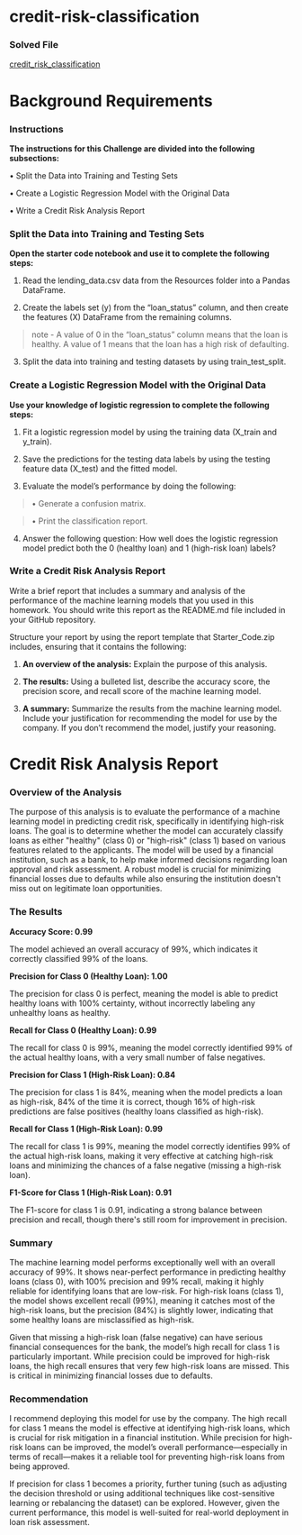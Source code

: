 # credit-risk-classification

### Solved File

[credit_risk_classification](https://github.com/BryanCarney/credit-risk-classification/blob/main/credit_risk_classification.ipynb)

# Background Requirements

### Instructions

**The instructions for this Challenge are divided into the following subsections:**

• Split the Data into Training and Testing Sets

• Create a Logistic Regression Model with the Original Data

• Write a Credit Risk Analysis Report

### Split the Data into Training and Testing Sets

**Open the starter code notebook and use it to complete the following steps:**

1. Read the lending_data.csv data from the Resources folder into a Pandas DataFrame.

2. Create the labels set (y) from the “loan_status” column, and then create the features (X) DataFrame from the remaining columns.

> note - A value of 0 in the “loan_status” column means that the loan is healthy. A value of 1 means that the loan has a high risk of defaulting.

3. Split the data into training and testing datasets by using train_test_split.

### Create a Logistic Regression Model with the Original Data

**Use your knowledge of logistic regression to complete the following steps:**

1. Fit a logistic regression model by using the training data (X_train and y_train).

2. Save the predictions for the testing data labels by using the testing feature data (X_test) and the fitted model.

3. Evaluate the model’s performance by doing the following:

> • Generate a confusion matrix.

> • Print the classification report.

4. Answer the following question: How well does the logistic regression model predict both the 0 (healthy loan) and 1 (high-risk loan) labels?

### Write a Credit Risk Analysis Report

Write a brief report that includes a summary and analysis of the performance of the machine learning models that you used in this homework. You should write this report as the README.md file included in your GitHub repository.

Structure your report by using the report template that Starter_Code.zip includes, ensuring that it contains the following:

1. **An overview of the analysis:** Explain the purpose of this analysis.

2. **The results:** Using a bulleted list, describe the accuracy score, the precision score, and recall score of the machine learning model.

3. **A summary:** Summarize the results from the machine learning model. Include your justification for recommending the model for use by the company. If you don’t recommend the model, justify your reasoning.



# Credit Risk Analysis Report

### Overview of the Analysis
The purpose of this analysis is to evaluate the performance of a machine learning model in predicting credit risk, specifically in identifying high-risk loans. The goal is to determine whether the model can accurately classify loans as either "healthy" (class 0) or "high-risk" (class 1) based on various features related to the applicants. The model will be used by a financial institution, such as a bank, to help make informed decisions regarding loan approval and risk assessment. A robust model is crucial for minimizing financial losses due to defaults while also ensuring the institution doesn't miss out on legitimate loan opportunities.

### The Results

**Accuracy Score: 0.99**

The model achieved an overall accuracy of 99%, which indicates it correctly classified 99% of the loans.

**Precision for Class 0 (Healthy Loan): 1.00**

The precision for class 0 is perfect, meaning the model is able to predict healthy loans with 100% certainty, without incorrectly labeling any unhealthy loans as healthy.

**Recall for Class 0 (Healthy Loan): 0.99**

The recall for class 0 is 99%, meaning the model correctly identified 99% of the actual healthy loans, with a very small number of false negatives.

**Precision for Class 1 (High-Risk Loan): 0.84**

The precision for class 1 is 84%, meaning when the model predicts a loan as high-risk, 84% of the time it is correct, though 16% of high-risk predictions are false positives (healthy loans classified as high-risk).

**Recall for Class 1 (High-Risk Loan): 0.99**

The recall for class 1 is 99%, meaning the model correctly identifies 99% of the actual high-risk loans, making it very effective at catching high-risk loans and minimizing the chances of a false negative (missing a high-risk loan).

**F1-Score for Class 1 (High-Risk Loan): 0.91**

The F1-score for class 1 is 0.91, indicating a strong balance between precision and recall, though there's still room for improvement in precision.

### Summary

The machine learning model performs exceptionally well with an overall accuracy of 99%. It shows near-perfect performance in predicting healthy loans (class 0), with 100% precision and 99% recall, making it highly reliable for identifying loans that are low-risk. For high-risk loans (class 1), the model shows excellent recall (99%), meaning it catches most of the high-risk loans, but the precision (84%) is slightly lower, indicating that some healthy loans are misclassified as high-risk.

Given that missing a high-risk loan (false negative) can have serious financial consequences for the bank, the model’s high recall for class 1 is particularly important. While precision could be improved for high-risk loans, the high recall ensures that very few high-risk loans are missed. This is critical in minimizing financial losses due to defaults.

### Recommendation

I recommend deploying this model for use by the company. The high recall for class 1 means the model is effective at identifying high-risk loans, which is crucial for risk mitigation in a financial institution. While precision for high-risk loans can be improved, the model’s overall performance—especially in terms of recall—makes it a reliable tool for preventing high-risk loans from being approved.

If precision for class 1 becomes a priority, further tuning (such as adjusting the decision threshold or using additional techniques like cost-sensitive learning or rebalancing the dataset) can be explored. However, given the current performance, this model is well-suited for real-world deployment in loan risk assessment.
